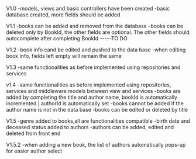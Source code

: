 V1.0
-models, views and basic controllers have been created
-basic database created, more fields should be added

V1.1
-books can be added and removed from the database
-books can be deleted only by BookId, the other fields are optional. The other fields should autocomplete after completing BookId -----TO DO

V1.2
-book info cand be edited and pushed to the data base
-when editing book info, fields left empty will remain the same

V1.3
-same functionalities as before implemented using repositories and services

v1.4
-same functionalities as before implemented using repositories, services and middleware models between view and services
-books are added by completing the title and author name, bookId is automatically incremented | authorId is automatically set 
-books cannot be added if the author name is not in the data base
-books can be edited or deleted by title

V1.5
-genre added to books,all are functionalities compatible
-birth date and deceased status added to authors
-authors can be added, edited and deleted from front end

V1.5.2
-when adding a new book, the list of authors automatically pops-up for easier author select
